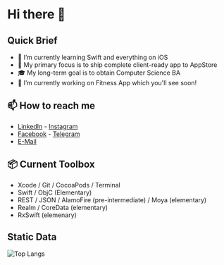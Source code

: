 # Hi there 🙂
## Quick Brief
* 🌱 I’m currently learning Swift and everything on iOS
* 🎯 My primary focus is to ship complete client-ready app to AppStore
* 🎓 My long-term goal is to obtain Computer Science BA
* 🔭 I’m currently working on Fitness App which you'll see soon!

## 📫 How to reach me
- [LinkedIn](https://www.linkedin.com/in/dmitry-aksyonov-85a23b118/)   - [Instagram](https://www.instagram.com/daksyonov)
- [Facebook](https://www.facebook.com/daksyonovmsc/) - [Telegram](https://t.me.eyedropping/)
- [E-Mail](mailto:dmi.aksyonov@gmail.com) 

## 📦 Curnent Toolbox
- Xcode / Git / CocoaPods / Terminal
- Swift / ObjC (Elementary)
- REST / JSON / AlamoFire (pre-intermediate) / Moya (elementary)
- Realm / CoreData (elementary)
- RxSwift (elemenary)

## Static Data
![Top Langs](https://github-readme-stats.vercel.app/api/top-langs/?username=daksyonov&layout=compact)

<!--
**daksyonov/daksyonov** is a ✨ _special_ ✨ repository because its `README.md` (this file) appears on your GitHub profile.

Here are some ideas to get you started:

- 🔭 I’m currently working on ...
- 🌱 I’m currently learning ...
- 👯 I’m looking to collaborate on ...
- 🤔 I’m looking for help with ...
- 💬 Ask me about ...
- 📫 How to reach me: ...
- 😄 Pronouns: ...
- ⚡ Fun fact: ...
-->
